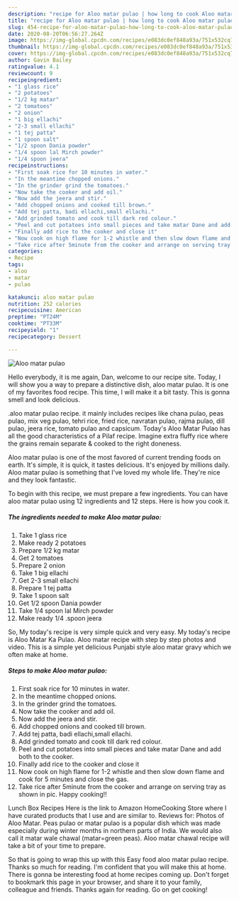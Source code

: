 ```yaml
---
description: "recipe for Aloo matar pulao | how long to cook Aloo matar pulao"
title: "recipe for Aloo matar pulao | how long to cook Aloo matar pulao"
slug: 454-recipe-for-aloo-matar-pulao-how-long-to-cook-aloo-matar-pulao
date: 2020-08-20T06:56:27.264Z
image: https://img-global.cpcdn.com/recipes/e083dc0ef848a93a/751x532cq70/aloo-matar-pulao-recipe-main-photo.jpg
thumbnail: https://img-global.cpcdn.com/recipes/e083dc0ef848a93a/751x532cq70/aloo-matar-pulao-recipe-main-photo.jpg
cover: https://img-global.cpcdn.com/recipes/e083dc0ef848a93a/751x532cq70/aloo-matar-pulao-recipe-main-photo.jpg
author: Gavin Bailey
ratingvalue: 4.1
reviewcount: 9
recipeingredient:
- "1 glass rice"
- "2 potatoes"
- "1/2 kg matar"
- "2 tomatoes"
- "2 onion"
- "1 big ellachi"
- "2-3 small ellachi"
- "1 tej patta"
- "1 spoon salt"
- "1/2 spoon Dania powder"
- "1/4 spoon lal Mirch powder"
- "1/4 spoon jeera"
recipeinstructions:
- "First soak rice for 10 minutes in water."
- "In the meantime chopped onions."
- "In the grinder grind the tomatoes."
- "Now take the cooker and add oil."
- "Now add the jeera and stir."
- "Add chopped onions and cooked till brown."
- "Add tej patta, badi ellachi,small ellachi."
- "Add grinded tomato and cook till dark red colour."
- "Peel and cut potatoes into small pieces and take matar Dane and add both to the cooker."
- "Finally add rice to the cooker and close it"
- "Now cook on high flame for 1-2 whistle and then slow down flame and cook for 5 minutes and close the gas."
- "Take rice after 5minute from the cooker and arrange on serving tray as shown in pic. Happy cooking!!"
categories:
- Recipe
tags:
- aloo
- matar
- pulao

katakunci: aloo matar pulao 
nutrition: 252 calories
recipecuisine: American
preptime: "PT24M"
cooktime: "PT33M"
recipeyield: "1"
recipecategory: Dessert

---
```



![Aloo matar pulao](https://img-global.cpcdn.com/recipes/e083dc0ef848a93a/751x532cq70/aloo-matar-pulao-recipe-main-photo.jpg)

Hello everybody, it is me again, Dan, welcome to our recipe site. Today, I will show you a way to prepare a distinctive dish, aloo matar pulao. It is one of my favorites food recipe. This time, I will make it a bit tasty. This is gonna smell and look delicious.

.aloo matar pulao recipe. it mainly includes recipes like chana pulao, peas pulao, mix veg pulao, tehri rice, fried rice, navratan pulao, rajma pulao, dill pulao, jeera rice, tomato pulao and capsicum. Today&#39;s Aloo Matar Pulao has all the good characteristics of a Pilaf recipe. Imagine extra fluffy rice where the grains remain separate &amp; cooked to the right doneness.

Aloo matar pulao is one of the most favored of current trending foods on earth. It's simple, it is quick, it tastes delicious. It's enjoyed by millions daily. Aloo matar pulao is something that I've loved my whole life. They're nice and they look fantastic.


To begin with this recipe, we must prepare a few ingredients. You can have aloo matar pulao using 12 ingredients and 12 steps. Here is how you cook it.

<!--inarticleads1-->

##### The ingredients needed to make Aloo matar pulao:

1. Take 1 glass rice
1. Make ready 2 potatoes
1. Prepare 1/2 kg matar
1. Get 2 tomatoes
1. Prepare 2 onion
1. Take 1 big ellachi
1. Get 2-3 small ellachi
1. Prepare 1 tej patta
1. Take 1 spoon salt
1. Get 1/2 spoon Dania powder
1. Take 1/4 spoon lal Mirch powder
1. Make ready 1/4 .spoon jeera


So, My today&#39;s recipe is very simple quick and very easy. My today&#39;s recipe is Aloo Matar Ka Pulao. Aloo matar recipe with step by step photos and video. This is a simple yet delicious Punjabi style aloo matar gravy which we often make at home. 

<!--inarticleads2-->

##### Steps to make Aloo matar pulao:

1. First soak rice for 10 minutes in water.
1. In the meantime chopped onions.
1. In the grinder grind the tomatoes.
1. Now take the cooker and add oil.
1. Now add the jeera and stir.
1. Add chopped onions and cooked till brown.
1. Add tej patta, badi ellachi,small ellachi.
1. Add grinded tomato and cook till dark red colour.
1. Peel and cut potatoes into small pieces and take matar Dane and add both to the cooker.
1. Finally add rice to the cooker and close it
1. Now cook on high flame for 1-2 whistle and then slow down flame and cook for 5 minutes and close the gas.
1. Take rice after 5minute from the cooker and arrange on serving tray as shown in pic. Happy cooking!!


Lunch Box Recipes Here is the link to Amazon HomeCooking Store where I have curated products that I use and are similar to. Reviews for: Photos of Aloo Matar. Peas pulao or matar pulao is a popular dish which was made especially during winter months in northern parts of India. We would also call it matar wale chawal (matar=green peas). Aloo matar chawal recipe will take a bit of your time to prepare. 

So that is going to wrap this up with this Easy food aloo matar pulao recipe. Thanks so much for reading. I'm confident that you will make this at home. There is gonna be interesting food at home recipes coming up. Don't forget to bookmark this page in your browser, and share it to your family, colleague and friends. Thanks again for reading. Go on get cooking!
